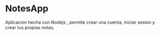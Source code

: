 # NotesApp

Aplicacion hecha con Nodejs , permite crear una cuenta, iniciar sesion y crear tus propias notas,
